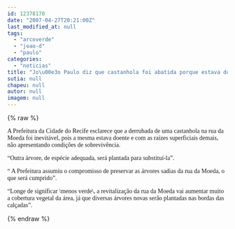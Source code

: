 ```yaml
---
id: 12378170
date: "2007-04-27T20:21:00Z"
last_modified_at: null
tags:
  - "arcoverde"
  - "joao-d"
  - "paulo"
categories:
  - "noticias"
title: "Jo\u00e3o Paulo diz que castanhola foi abatida porque estava doente e promete mais verde"
sutia: null
chapeu: null
autor: null
imagem: null
---
```

{% raw %}
<p><P><FONT face=Verdana>A Prefeitura da Cidade do Recife esclarece que a derrubada de uma castanhola na rua da Moeda foi inevitável, pois a mesma estava doente e com as raízes superficiais demais, não apresentando condições de sobrevivência.</FONT></P></p>
<p><P><FONT face=Verdana>“Outra árvore, de espécie adequada, será plantada para substituí-la”.</FONT></P></p>
<p><P><FONT face=Verdana>“ A Prefeitura assumiu o compromisso de preservar as árvores sadias da rua da Moeda, o que será cumprido”.</FONT></P></p>
<p><P><FONT face=Verdana>“Longe de significar \menos verde\, a revitalização da rua da Moeda vai aumentar muito a cobertura vegetal da área, já que diversas árvores novas serão plantadas nas bordas das calçadas”.</FONT></P> </p>
{% endraw %}